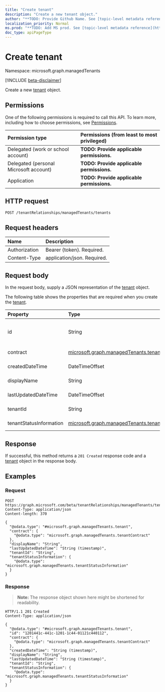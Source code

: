```yaml
---
title: "Create tenant"
description: "Create a new tenant object."
author: "**TODO: Provide Github Name. See [topic-level metadata reference](https://msgo.azurewebsites.net/add/document/guidelines/metadata.html#topic-level-metadata)**"
localization_priority: Normal
ms.prod: "**TODO: Add MS prod. See [topic-level metadata reference](https://msgo.azurewebsites.net/add/document/guidelines/metadata.html#topic-level-metadata)**"
doc_type: apiPageType
---
```


# Create tenant
Namespace: microsoft.graph.managedTenants

[!INCLUDE [beta-disclaimer](../../includes/beta-disclaimer.md)]

Create a new [tenant](../resources/managedtenants-tenant.md) object.

## Permissions
One of the following permissions is required to call this API. To learn more, including how to choose permissions, see [Permissions](/graph/permissions-reference).

|Permission type|Permissions (from least to most privileged)|
|:---|:---|
|Delegated (work or school account)|**TODO: Provide applicable permissions.**|
|Delegated (personal Microsoft account)|**TODO: Provide applicable permissions.**|
|Application|**TODO: Provide applicable permissions.**|

## HTTP request

<!-- {
  "blockType": "ignored"
}
-->
``` http
POST /tenantRelationships/managedTenants/tenants
```

## Request headers
|Name|Description|
|:---|:---|
|Authorization|Bearer {token}. Required.|
|Content-Type|application/json. Required.|

## Request body
In the request body, supply a JSON representation of the [tenant](../resources/managedtenants-tenant.md) object.

The following table shows the properties that are required when you create the [tenant](../resources/managedtenants-tenant.md).

|Property|Type|Description|
|:---|:---|:---|
|id|String|**TODO: Add Description** Inherited from [entity](../resources/managedtenants-entity.md)|
|contract|[microsoft.graph.managedTenants.tenantContract](../resources/managedtenants-tenantcontract.md)|**TODO: Add Description**|
|createdDateTime|DateTimeOffset|**TODO: Add Description**|
|displayName|String|**TODO: Add Description**|
|lastUpdatedDateTime|DateTimeOffset|**TODO: Add Description**|
|tenantId|String|**TODO: Add Description**|
|tenantStatusInformation|[microsoft.graph.managedTenants.tenantStatusInformation](../resources/managedtenants-tenantstatusinformation.md)|**TODO: Add Description**|



## Response

If successful, this method returns a `201 Created` response code and a [tenant](../resources/managedtenants-tenant.md) object in the response body.

## Examples

### Request
<!-- {
  "blockType": "request",
  "name": "create_tenant_from_"
}
-->
``` http
POST https://graph.microsoft.com/beta/tenantRelationships/managedTenants/tenants
Content-Type: application/json
Content-length: 370

{
  "@odata.type": "#microsoft.graph.managedTenants.tenant",
  "contract": {
    "@odata.type": "microsoft.graph.managedTenants.tenantContract"
  },
  "displayName": "String",
  "lastUpdatedDateTime": "String (timestamp)",
  "tenantId": "String",
  "tenantStatusInformation": {
    "@odata.type": "microsoft.graph.managedTenants.tenantStatusInformation"
  }
}
```


### Response
>**Note:** The response object shown here might be shortened for readability.
<!-- {
  "blockType": "response",
  "truncated": true,
  "@odata.type": "microsoft.graph.managedTenants.tenant"
}
-->
``` http
HTTP/1.1 201 Created
Content-Type: application/json

{
  "@odata.type": "#microsoft.graph.managedTenants.tenant",
  "id": "1201441c-441c-1201-1c44-01121c440112",
  "contract": {
    "@odata.type": "microsoft.graph.managedTenants.tenantContract"
  },
  "createdDateTime": "String (timestamp)",
  "displayName": "String",
  "lastUpdatedDateTime": "String (timestamp)",
  "tenantId": "String",
  "tenantStatusInformation": {
    "@odata.type": "microsoft.graph.managedTenants.tenantStatusInformation"
  }
}
```

